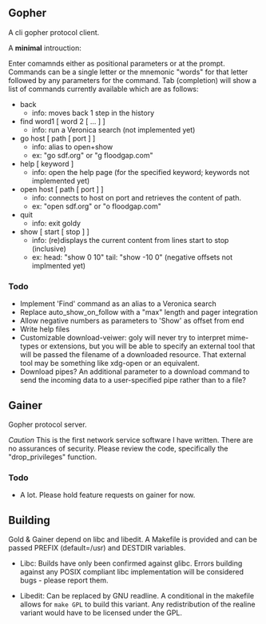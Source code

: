 
## Gopher

A cli gopher protocol client.

A **minimal** introuction:

Enter comamnds either as positional parameters or at the prompt.  Commands can
be a single letter or the mnemonic "words" for that letter followed by any
parameters for the command.  Tab (completion) will show a list of commands
currently available which are as follows:

* back
	- info: moves back 1 step in the history
* find word1 [ word 2 [ ... ] ]
	- info: run a Veronica search (not implemented yet)
* go host [ path [ port ] ]
	- info: alias to open+show
	- ex: "go sdf.org" or "g floodgap.com"
* help [ keyword ]
	- info: open the help page (for the specified keyword; keywords not
	  implemented yet)
* open host [ path [ port ] ]
	- info: connects to host on port and retrieves the content of path.
	- ex: "open sdf.org" or "o floodgap.com"
* quit
	- info: exit goldy
* show [ start [ stop ] ]
	- info: (re)displays the current content from lines start to stop (inclusive)
	- ex: head: "show 0 10" tail: "show -10 0" (negative offsets not implmented yet)

### Todo
- Implement 'Find' command as an alias to a Veronica search
- Replace auto_show_on_follow with a "max" length and pager integration
- Allow negative numbers as parameters to 'Show' as offset from end
- Write help files
- Customizable download-veiwer: goly will never try to interpret mime-types or
  extensions, but you will be able to specify an external tool that will be
  passed the filename of a downloaded resource.  That external tool may be
  something like xdg-open or an equivalent.
- Download pipes?  An additional parameter to a download command to send the
  incoming data to a user-specified pipe rather than to a file?

## Gainer

Gopher protocol server.

*Caution* This is the first network service software I have written.  There are
no assurances of security.  Please review the code, specifically the
"drop_privileges" function.

### Todo
- A lot.  Please hold feature requests on gainer for now.

## Building

Gold & Gainer depend on libc and libedit.  A Makefile is provided and can be
passed PREFIX (default=/usr) and DESTDIR variables.

* Libc: Builds have only been confirmed against glibc.  Errors building against
  any POSIX compliant libc implementation will be considered bugs - please
  report them.

* Libedit: Can be replaced by GNU readline.  A conditional in the makefile
  allows for `make GPL` to build this variant.  Any redistribution of the
  realine variant would have to be licensed under the GPL.

